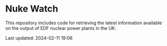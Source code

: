 # Nuke Watch

This repository includes code for retrieving the latest information available on the output of EDF nuclear power plants in the UK.

Last updated: 2024-02-11 19:06
